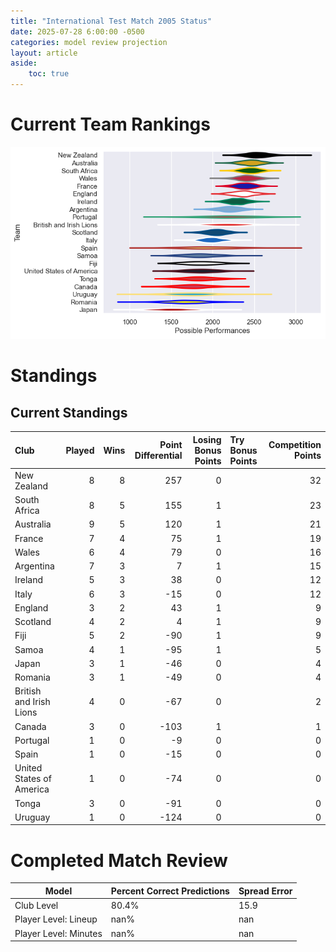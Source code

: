 ```yaml
---  
title: "International Test Match 2005 Status"  
date: 2025-07-28 6:00:00 -0500  
categories: model review projection  
layout: article  
aside:  
    toc: true  
---
```

# Current Team Rankings


![Club Rankings](plots/rankings_International_Test_Match_2005.png)
# Standings

## Current Standings


| Club                     |   Played |   Wins |   Point Differential |   Losing Bonus Points | Try Bonus Points   |   Competition Points |
|:-------------------------|---------:|-------:|---------------------:|----------------------:|:-------------------|---------------------:|
| New Zealand              |        8 |      8 |                  257 |                     0 |                    |                   32 |
| South Africa             |        8 |      5 |                  155 |                     1 |                    |                   23 |
| Australia                |        9 |      5 |                  120 |                     1 |                    |                   21 |
| France                   |        7 |      4 |                   75 |                     1 |                    |                   19 |
| Wales                    |        6 |      4 |                   79 |                     0 |                    |                   16 |
| Argentina                |        7 |      3 |                    7 |                     1 |                    |                   15 |
| Ireland                  |        5 |      3 |                   38 |                     0 |                    |                   12 |
| Italy                    |        6 |      3 |                  -15 |                     0 |                    |                   12 |
| England                  |        3 |      2 |                   43 |                     1 |                    |                    9 |
| Scotland                 |        4 |      2 |                    4 |                     1 |                    |                    9 |
| Fiji                     |        5 |      2 |                  -90 |                     1 |                    |                    9 |
| Samoa                    |        4 |      1 |                  -95 |                     1 |                    |                    5 |
| Japan                    |        3 |      1 |                  -46 |                     0 |                    |                    4 |
| Romania                  |        3 |      1 |                  -49 |                     0 |                    |                    4 |
| British and Irish Lions  |        4 |      0 |                  -67 |                     0 |                    |                    2 |
| Canada                   |        3 |      0 |                 -103 |                     1 |                    |                    1 |
| Portugal                 |        1 |      0 |                   -9 |                     0 |                    |                    0 |
| Spain                    |        1 |      0 |                  -15 |                     0 |                    |                    0 |
| United States of America |        1 |      0 |                  -74 |                     0 |                    |                    0 |
| Tonga                    |        3 |      0 |                  -91 |                     0 |                    |                    0 |
| Uruguay                  |        1 |      0 |                 -124 |                     0 |                    |                    0 |



# Completed Match Review


| Model | Percent Correct Predictions | Spread Error |
| ------ | ------ | ------ |
| Club Level | 80.4% | 15.9 |
| Player Level: Lineup | nan% | nan |
| Player Level: Minutes | nan% | nan |

